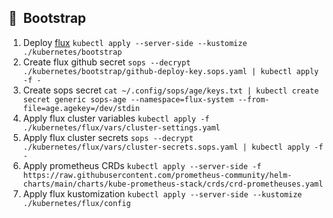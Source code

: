 ## :memo:&nbsp; Bootstrap

1. Deploy [flux](https://github.com/fluxcd/flux2) `kubectl apply --server-side --kustomize ./kubernetes/bootstrap`
2. Create flux github secret `sops --decrypt ./kubernetes/bootstrap/github-deploy-key.sops.yaml | kubectl apply -f -`
3. Create sops secret `cat ~/.config/sops/age/keys.txt | kubectl create secret generic sops-age --namespace=flux-system --from-file=age.agekey=/dev/stdin`
4. Apply flux cluster variables `kubectl apply -f ./kubernetes/flux/vars/cluster-settings.yaml`
5. Apply flux cluster secrets `sops --decrypt ./kubernetes/flux/vars/cluster-secrets.sops.yaml | kubectl apply -f -`
6. Apply prometheus CRDs `kubectl apply --server-side -f https://raw.githubusercontent.com/prometheus-community/helm-charts/main/charts/kube-prometheus-stack/crds/crd-prometheuses.yaml`
7. Apply flux kustomization `kubectl apply --server-side --kustomize ./kubernetes/flux/config`  